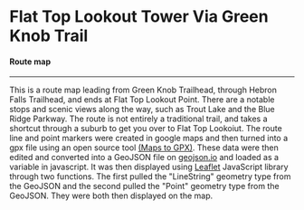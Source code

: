# Flat Top Lookout Tower Via Green Knob Trail

#### Route map

---

This is a route map leading from Green Knob Trailhead, through Hebron Falls Trailhead, and ends at Flat Top Lookout Point. There are a notable stops and scenic views along the way, such as Trout Lake and the Blue Ridge Parkway. The route is not entirely a traditional trail, and takes a shortcut through a suburb to get you over to Flat Top Lookoiut. The route line and point markers were created in google maps and then turned into a gpx file using an open source tool [(Maps to GPX)](https://mapstogpx.com/). These data were then edited and converted into a GeoJSON file on [geojson.io](http://geojson.io/#map=2/20.0/0.0) and loaded as a variable in javascript. It was then displayed using [Leaflet](https://leafletjs.com/) JavaScript library through two functions. The first pulled the "LineString" geometry type from the GeoJSON and the second pulled the "Point" geometry type from the GeoJSON. They were both then displayed on the map. 